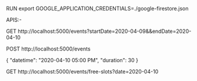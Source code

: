 
RUN
export GOOGLE_APPLICATION_CREDENTIALS=./google-firestore.json

APIS:-

GET http://localhost:5000/events?startDate=2020-04-09&&endDate=2020-04-10 

POST http://localhost:5000/events

{
    "datetime": "2020-04-10 05:00 PM",
    "duration": 30
}

GET http://localhost:5000/events/free-slots?date=2020-04-10